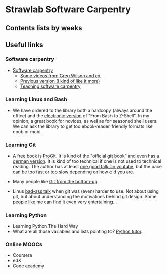 # Strawlab Software Carpentry

## Contents lists by weeks

## Useful links

### Software carpentry

- [Software carpentry](http://software-carpentry.org/)
  - [Some videos from Greg Wilson and co.](http://www.youtube.com/user/softwarecarpentry?feature=watch)
  - [Previous version (I kind of like it more)](http://software-carpentry.org/v3/)
  - [Teaching software carpentry](http://teaching.software-carpentry.org/)

### Learning Linux and Bash

- We have ordered to the library both a hardcopy (always around the office) and the [electronic version](https://filex.imp.ac.at/download.php?c=eaa7546d28add4e74f3ca6a40e173259&f=eea566e50d37056f17e418a0e482634d8993fab7ea2c4285e16f3396a5c325618407ac9fc31d) of "From Bash to Z-Shell". In my opinion, a great book for novices, as well as for seasoned shell users. We can ask the library to get too ebook-reader friendly formats like epub or mobi.

### Learning Git

- A free book is [ProGit](http://git-scm.com/book). It is kind of the "official git book" and even has a [german version](http://git-scm.com/book/de). It is kind of too technical if one is not used to technical reading. The author has at least [one good talk on youtube](http://www.youtube.com/watch?v=ZDR433b0HJY), but the pace can be too fast or too slow depending on how old you are.

- Many people like [Git from the bottom-up](http://newartisans.com/2008/04/git-from-the-bottom-up/).

- Linus [bad-ass talk](http://www.youtube.com/watch?v=4XpnKHJAok8) when git was (even) harder to use. Not about using git, but about understanding the motivations behind git design. Some people like me can find it even very entertaining...


### Learning Python

- Learning Python The Hard Way
- What are all those variables and lists pointing to? [Python tutor](http://www.pythontutor.com/).

### Online MOOCs

- Coursera
- edX
- Code academy
